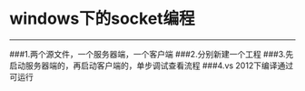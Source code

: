 windows下的socket编程
========================

--------------------------
###1.两个源文件，一个服务器端，一个客户端
###2.分别新建一个工程
###3.先启动服务器端的，再启动客户端的，单步调试查看流程
###4.vs 2012下编译通过可运行
